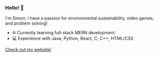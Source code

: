 ### Hello! 👋

I'm Simon. I have a passion for environmental sustainability, video games, and problem solving!

* :globe_with_meridians: Currently learning full-stack MERN development
* 💻 Experience with Java, Python, React, C, C++, HTML/CSS

[Check out my website!](https://simonzhang04.github.io/)

